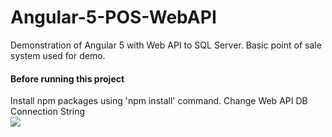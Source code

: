 # Angular-5-POS-WebAPI
Demonstration of Angular 5 with Web API to SQL Server. Basic point of sale system used for demo.
<br>
<h4>Before running this project</h4>
Install npm packages using 'npm install' command.
Change Web API DB Connection String<br>
<a href="https://imgur.com/VTZDAka"><img src="https://i.imgur.com/VTZDAka.gif"></a>
